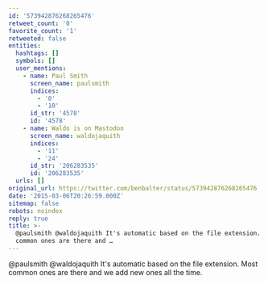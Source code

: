 ```yaml
---
id: '573942876268265476'
retweet_count: '0'
favorite_count: '1'
retweeted: false
entities:
  hashtags: []
  symbols: []
  user_mentions:
    - name: Paul Smith
      screen_name: paulsmith
      indices:
        - '0'
        - '10'
      id_str: '4578'
      id: '4578'
    - name: Waldo is on Mastodon
      screen_name: waldojaquith
      indices:
        - '11'
        - '24'
      id_str: '206283535'
      id: '206283535'
  urls: []
original_url: https://twitter.com/benbalter/status/573942876268265476
date: '2015-03-06T20:26:59.000Z'
sitemap: false
robots: noindex
reply: true
title: >-
  @paulsmith @waldojaquith It's automatic based on the file extension. Most
  common ones are there and …
---
```


@paulsmith @waldojaquith It's automatic based on the file extension. Most common ones are there and we add new ones all the time.